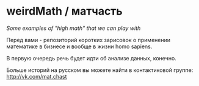 # weirdMath / матчасть
*Some examples of "high math" that we can play with*

Перед вами - репозиторий коротких зарисовок о применении математике в бизнесе и вообще в жизни homo sapiens. 

В первую очередь речь будет идти об анализе данных, конечно. 

Больше историй на русском вы можете найти в контактиковой группе: http://vk.com/mat.chast
